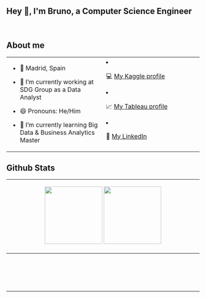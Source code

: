 
## Hey 👋, I'm Bruno, a Computer Science Engineer
  
<br/>  


## About me  
<table><tr><td valign="top" width="50%">
  
- 📍 Madrid, Spain  

- 🔭 I’m currently working at SDG Group as a Data Analyst

- 😄 Pronouns: He/Him

- 🌱 I’m currently learning Big Data & Business Analytics Master 

   </td><td valign="top" width="50%">
  
- 💻 <a href="https://www.kaggle.com/brunourbnalfaro">My Kaggle profile</a>

  
- 📈 <a href="https://public.tableau.com/app/profile/bruno2024">My Tableau profile</a>

- 📖 <a href="https://www.linkedin.com/in/bruno-urb%C3%A1n-alfaro-3319211b5/">My LinkedIn</a>     
  

</td></tr></table>  




## Github Stats  
<table><tr><td valign="top" width="50%">

<p align= "center">
  <img height= "150" src="https://github-readme-stats.vercel.app/api?username=bruno99&theme=react&show_icons=true&include_all_commits=true" />
  <img height= "150" src="https://github-readme-stats.vercel.app/api/top-langs/?username=bruno99&theme=react&layout=compact" />
</p>

</td></tr></table>  

<br/>  

  

<br/>  

  

<br/>  


<br />

----

